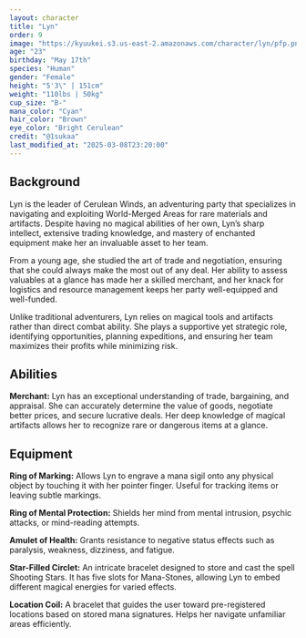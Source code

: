 ```yaml
---
layout: character
title: "Lyn"
order: 9
image: "https://kyuukei.s3.us-east-2.amazonaws.com/character/lyn/pfp.png"
age: "23"
birthday: "May 17th"
species: "Human"
gender: "Female"
height: "5'3\" | 151cm"
weight: "110lbs | 50kg"
cup_size: "B-"
mana_color: "Cyan"
hair_color: "Brown"
eye_color: "Bright Cerulean"
credit: "@1sukaa"
last_modified_at: "2025-03-08T23:20:00"
---
```


## Background

Lyn is the leader of Cerulean Winds, an adventuring party that specializes in navigating and exploiting World-Merged Areas for rare materials and artifacts. Despite having no magical abilities of her own, Lyn’s sharp intellect, extensive trading knowledge, and mastery of enchanted equipment make her an invaluable asset to her team.

From a young age, she studied the art of trade and negotiation, ensuring that she could always make the most out of any deal. Her ability to assess valuables at a glance has made her a skilled merchant, and her knack for logistics and resource management keeps her party well-equipped and well-funded.

Unlike traditional adventurers, Lyn relies on magical tools and artifacts rather than direct combat ability. She plays a supportive yet strategic role, identifying opportunities, planning expeditions, and ensuring her team maximizes their profits while minimizing risk.

## Abilities

**Merchant:** Lyn has an exceptional understanding of trade, bargaining, and appraisal. She can accurately determine the value of goods, negotiate better prices, and secure lucrative deals. Her deep knowledge of magical artifacts allows her to recognize rare or dangerous items at a glance.

## Equipment

**Ring of Marking:** Allows Lyn to engrave a mana sigil onto any physical object by touching it with her pointer finger. Useful for tracking items or leaving subtle markings.  

**Ring of Mental Protection:** Shields her mind from mental intrusion, psychic attacks, or mind-reading attempts.  

**Amulet of Health:** Grants resistance to negative status effects such as paralysis, weakness, dizziness, and fatigue.  

**Star-Filled Circlet:** An intricate bracelet designed to store and cast the spell Shooting Stars. It has five slots for Mana-Stones, allowing Lyn to embed different magical energies for varied effects.  

**Location Coil:** A bracelet that guides the user toward pre-registered locations based on stored mana signatures. Helps her navigate unfamiliar areas efficiently.  

